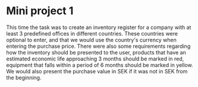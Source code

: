 # Mini project 1

This time the task was to create an inventory register for a company with at least 3 predefined offices in different countries. These countries were optional to enter, and that we would use the country's currency when entering the purchase price. There were also some requirements regarding how the inventory should be presented to the user, products that have an estimated economic life approaching 3 months should be marked in red, equipment that falls within a period of 6 months should be marked in yellow. We would also present the purchase value in SEK if it was not in SEK from the beginning.

